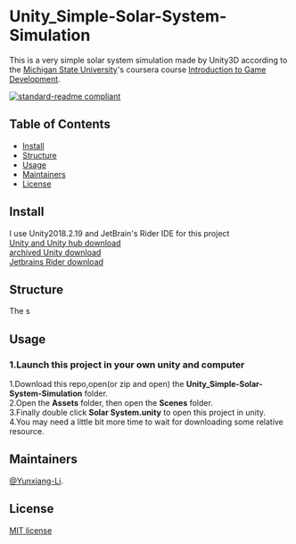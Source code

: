 # Unity_Simple-Solar-System-Simulation

This is a very simple solar system simulation made by Unity3D according to the [Michigan State University](https://msu.edu/)'s coursera course [Introduction to Game Development](https://www-cloudfront-alias.coursera.org/learn/game-development/home/welcome).

[![standard-readme compliant](https://img.shields.io/badge/readme%20style-standard-brightgreen.svg?style=flat-square)](https://github.com/RichardLitt/standard-readme)
## Table of Contents

- [Install](#install)
- [Structure](#Structure)
- [Usage](#usage)
- [Maintainers](#Maintainers)
- [License](#license)


## Install

I use Unity2018.2.19 and JetBrain's Rider IDE for this project<br>
[Unity and Unity hub download](https://unity3d.com/get-unity/download)<br>
[archived Unity download ](https://unity3d.com/get-unity/download/archive)<br>
[Jetbrains Rider download](https://www.jetbrains.com/rider/download/#section=windows)

## Structure

The s

## Usage

### 1.Launch this project in your own unity and computer

1.Download this repo,open(or zip and open) the **Unity_Simple-Solar-System-Simulation** folder.<br>
2.Open the **Assets** folder, then open the **Scenes** folder.<br>
3.Finally double click **Solar System.unity** to open this project in unity.<br>
4.You may need a little bit more time to wait for downloading some relative resource.

## Maintainers

[@Yunxiang-Li](https://github.com/Yunxiang-Li).

## License

[MIT license](https://github.com/Yunxiang-Li/CS61B/blob/master/LICENSE)
